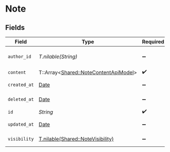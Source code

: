 # Note


## Fields

| Field                                                                               | Type                                                                                | Required                                                                            | Description                                                                         | Example                                                                             |
| ----------------------------------------------------------------------------------- | ----------------------------------------------------------------------------------- | ----------------------------------------------------------------------------------- | ----------------------------------------------------------------------------------- | ----------------------------------------------------------------------------------- |
| `author_id`                                                                         | *T.nilable(String)*                                                                 | :heavy_minus_sign:                                                                  | Unique identifier of the author                                                     | 1234567890                                                                          |
| `content`                                                                           | T::Array<[Shared::NoteContentApiModel](../../models/shared/notecontentapimodel.md)> | :heavy_check_mark:                                                                  | N/A                                                                                 |                                                                                     |
| `created_at`                                                                        | [Date](https://ruby-doc.org/stdlib-2.6.1/libdoc/date/rdoc/Date.html)                | :heavy_minus_sign:                                                                  | Date of creation                                                                    | 2021-01-01T01:01:01.000Z                                                            |
| `deleted_at`                                                                        | [Date](https://ruby-doc.org/stdlib-2.6.1/libdoc/date/rdoc/Date.html)                | :heavy_minus_sign:                                                                  | Date of Deletion                                                                    | 2021-01-01T01:01:01.000Z                                                            |
| `id`                                                                                | *String*                                                                            | :heavy_check_mark:                                                                  | N/A                                                                                 |                                                                                     |
| `updated_at`                                                                        | [Date](https://ruby-doc.org/stdlib-2.6.1/libdoc/date/rdoc/Date.html)                | :heavy_minus_sign:                                                                  | Date of last update                                                                 | 2021-01-01T01:01:01.000Z                                                            |
| `visibility`                                                                        | [T.nilable(Shared::NoteVisibility)](../../models/shared/notevisibility.md)          | :heavy_minus_sign:                                                                  | Visibility of the note                                                              |                                                                                     |